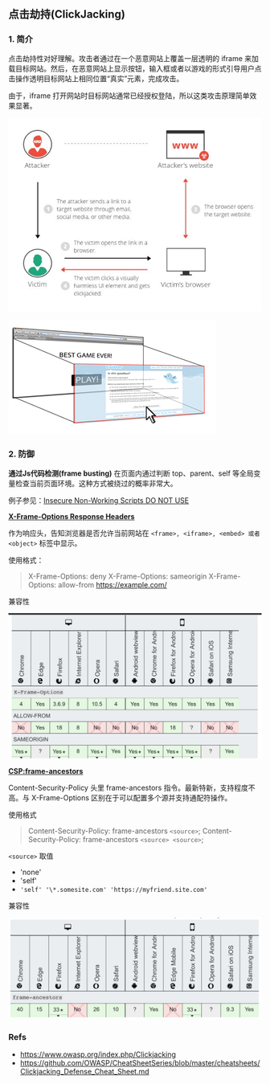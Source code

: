 ## 点击劫持(ClickJacking)

### 1. 简介

点击劫持性对好理解。攻击者通过在一个恶意网站上覆盖一层透明的 iframe 来加载目标网站。然后，在恶意网站上显示按钮，输入框或者以游戏的形式引导用户点击操作透明目标网站上相同位置“真实”元素，完成攻击。

由于，iframe 打开网站时目标网站通常已经授权登陆，所以这类攻击原理简单效果显著。

![ClickJacking](./asserts/clickjacking-one.jpg)

![ClickJackingTwo](./asserts/Clickjack_two.png)

### 2. 防御

**通过Js代码检测(frame busting)**
在页面内通过判断 top、parent、self 等全局变量检查当前页面环境。这种方式被绕过的概率非常大。

例子参见：[Insecure Non-Working Scripts DO NOT USE](https://github.com/OWASP/CheatSheetSeries/blob/master/cheatsheets/Clickjacking_Defense_Cheat_Sheet.md)

[**X-Frame-Options Response Headers**](https://developer.mozilla.org/en-US/docs/Web/HTTP/Headers/X-Frame-Options)

作为响应头，告知浏览器是否允许当前网站在 ` <frame>, <iframe>, <embed> 或者 <object> ` 标签中显示。

使用格式：

> X-Frame-Options: deny
> X-Frame-Options: sameorigin
> X-Frame-Options: allow-from https://example.com/

兼容性

![x-frame-options](./asserts/x-frame-option.jpg)

[**CSP:frame-ancestors**](https://developer.mozilla.org/en-US/docs/Web/HTTP/Headers/Content-Security-Policy/frame-ancestors)

Content-Security-Policy 头里 frame-ancestors 指令。最新特新，支持程度不高。与 X-Frame-Options 区别在于可以配置多个源并支持通配符操作。

使用格式

>Content-Security-Policy: frame-ancestors `<source>`;
>Content-Security-Policy: frame-ancestors `<source> <source>`;

`<source>` 取值  
+ 'none' 
+ 'self'
+ `'self' '\*.somesite.com' 'https://myfriend.site.com'`

兼容性

![x-frame-options](./asserts/csp-from-ancestors.jpg)

### Refs
+ https://www.owasp.org/index.php/Clickjacking
+ https://github.com/OWASP/CheatSheetSeries/blob/master/cheatsheets/Clickjacking_Defense_Cheat_Sheet.md